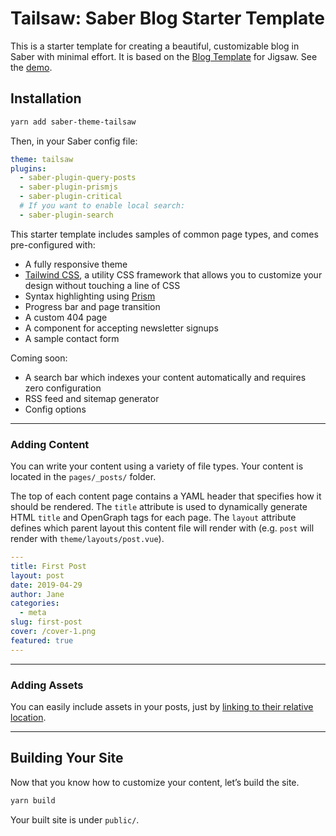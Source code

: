 # Tailsaw: Saber Blog Starter Template

This is a starter template for creating a beautiful, customizable blog in Saber with minimal effort. It is based on the [Blog Template](https://github.com/tightenco/jigsaw-blog-template) for Jigsaw. See the [demo](http://tailsaw.saber.land).

## Installation

```bash
yarn add saber-theme-tailsaw
```

Then, in your Saber config file:

```yml
theme: tailsaw
plugins:
  - saber-plugin-query-posts
  - saber-plugin-prismjs
  - saber-plugin-critical
  # If you want to enable local search:
  - saber-plugin-search
```

This starter template includes samples of common page types, and comes pre-configured with:

- A fully responsive theme
- [Tailwind CSS](https://tailwindcss.com/), a utility CSS framework that allows you to customize your design without touching a line of CSS
- Syntax highlighting using [Prism](https://prismjs.com)
- Progress bar and page transition
- A custom 404 page
- A component for accepting newsletter signups
- A sample contact form

Coming soon:

- A search bar which indexes your content automatically and requires zero configuration
- RSS feed and sitemap generator
- Config options

---

### Adding Content

You can write your content using a variety of file types. Your content is located in the `pages/_posts/` folder.

The top of each content page contains a YAML header that specifies how it should be rendered. The `title` attribute is used to dynamically generate HTML `title` and OpenGraph tags for each page. The `layout` attribute defines which parent layout this content file will render with (e.g. `post` will render with `theme/layouts/post.vue`).

```yaml
---
title: First Post
layout: post
date: 2019-04-29
author: Jane
categories:
  - meta
slug: first-post
cover: /cover-1.png
featured: true
---

```

---

### Adding Assets

You can easily include assets in your posts, just by [linking to their relative location](https://saber.land/docs/images-fonts-and-files.html).

---

## Building Your Site

Now that you know how to customize your content, let’s build the site.

```bash
yarn build
```

Your built site is under `public/`.
